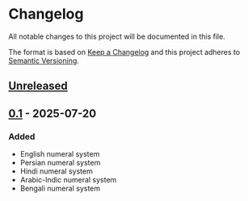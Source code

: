 # Changelog
All notable changes to this project will be documented in this file.

The format is based on [Keep a Changelog](http://keepachangelog.com/en/1.0.0/)
and this project adheres to [Semantic Versioning](http://semver.org/spec/v2.0.0.html).

## [Unreleased]
## [0.1] - 2025-07-20
### Added
- English numeral system
- Persian numeral system
- Hindi numeral system
- Arabic-Indic numeral system
- Bengali numeral system


[Unreleased]: https://github.com/openscilab/xnum/compare/v0.1...dev
[0.1]: https://github.com/openscilab/xnum/compare/2ed44ad...v0.1